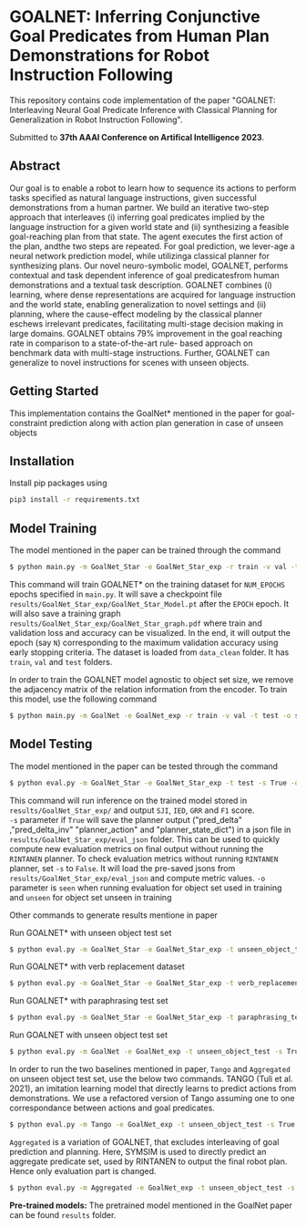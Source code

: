 # GOALNET: Inferring Conjunctive Goal Predicates from Human Plan Demonstrations for Robot Instruction Following

This repository contains code implementation of the paper "GOALNET: Interleaving Neural Goal Predicate Inference with Classical Planning for Generalization in Robot Instruction Following".


Submitted to **37th AAAI Conference on Artifical Intelligence 2023**.

## Abstract

Our goal is to enable a robot to learn how to sequence its actions to perform tasks specified as natural language instructions, given successful demonstrations from a human partner. We build an iterative two-step approach that interleaves (i) inferring goal predicates implied by the language instruction for a given world state and (ii) synthesizing a feasible goal-reaching plan from that state. The agent executes the first action of the plan, andthe two steps are repeated. For goal prediction, we lever-age a neural network prediction model, while utilizinga classical planner for synthesizing plans. Our novel neuro-symbolic model, GOALNET, performs contextual and task dependent inference of goal predicatesfrom human demonstrations and a textual task description. GOALNET combines (i) learning, where dense representations are acquired for language instruction and the world state, enabling generalization to novel settings and (ii) planning, where the cause-effect modeling by the classical planner eschews irrelevant predicates, facilitating multi-stage decision making in large domains. GOALNET obtains 79% improvement in the goal reaching rate in comparison to a state-of-the-art rule- based approach on benchmark data with multi-stage instructions. Further, GOALNET can generalize to novel instructions for scenes with unseen objects.


## Getting Started

This implementation contains the GoalNet* mentioned in the paper for goal-constraint prediction along with action plan generation in case of unseen objects 

## Installation

Install pip packages using
```bash
pip3 install -r requirements.txt
```

## Model Training 

The model mentioned in the paper can be trained through the command

```bash
$ python main.py -m GoalNet_Star -e GoalNet_Star_exp -r train -v val -t test -o seen 
```
This command will train GOALNET* on the training dataset for `NUM_EPOCHS` epochs specified in `main.py`. It will save a checkpoint file `results/GoalNet_Star_exp/GoalNet_Star_Model.pt` after the `EPOCH` epoch. It will also save a training graph `results/GoalNet_Star_exp/GoalNet_Star_graph.pdf` where train and validation loss and accuracy can be visualized. In the end, it will output the epoch (say `N`) corresponding to the maximum validation accuracy using early stopping criteria. The dataset is loaded from `data_clean` folder. It has `train`, `val` and `test` folders. <br />

In order to train the GOALNET model agnostic to object set size, we remove the adjacency matrix of the relation information from the encoder. To train this model, use the following command
```bash
$ python main.py -m GoalNet -e GoalNet_exp -r train -v val -t test -o seen
```

## Model Testing 

The model mentioned in the paper can be tested through the command

```bash
$ python eval.py -m GoalNet_Star -e GoalNet_Star_exp -t test -s True -o seen 
```

This command will run inference on the trained model stored in `results/GoalNet_Star_exp/` and output `SJI`, `IED`, `GRR` and `F1` score.<br />
`-s` parameter if `True` will save the planner output ("pred_delta" ,"pred_delta_inv" "planner_action" and "planner_state_dict") in a json file in `results/GoalNet_Star_exp/eval_json` folder. This can be used to quickly compute new evaluation metrics on final output without running the `RINTANEN` planner. To check evaluation metrics without running `RINTANEN` planner, set `-s` to `False`. It will load the pre-saved jsons from `results/GoalNet_Star_exp/eval_json` and compute metric values.
`-o` parameter is `seen` when running evaluation for object set used in training and `unseen` for object set unseen in training

Other commands to generate results mentione in paper <br />

Run GOALNET* with unseen object test set
```bash
$ python eval.py -m GoalNet_Star -e GoalNet_Star_exp -t unseen_object_test -s True -o unseen  
```
Run GOALNET* with verb replacement dataset
```bash
$ python eval.py -m GoalNet_Star -e GoalNet_Star_exp -t verb_replacement_test -s True -o seen 
```

Run GOALNET* with paraphrasing test set
```bash
$ python eval.py -m GoalNet_Star -e GoalNet_Star_exp -t paraphrasing_test -s True -o seen 
```

Run GOALNET with unseen object test set
```bash
$ python eval.py -m GoalNet -e GoalNet_exp -t unseen_object_test -s True -o unseen 
```

In order to run the two baselines mentioned in paper, `Tango` and `Aggregated` on unseen object test set, use the below two commands.
TANGO (Tuli et al. 2021), an imitation learning model that directly learns to predict actions from demonstrations. We use a refactored version of Tango assuming one to one correspondance between actions and goal predicates.
```bash
$ python eval.py -m Tango -e GoalNet_exp -t unseen_object_test -s True -o unseen
```

`Aggregated` is a variation of GOALNET, that excludes interleaving of goal prediction and planning. Here, SYMSIM is used to directly predict an aggregate predicate set, used by RINTANEN to output the final robot plan. Hence only evaluation part is changed.
```bash
$ python eval.py -m Aggregated -e GoalNet_exp -t unseen_object_test -s True -o unseen 
```

**Pre-trained models:** The pretrained model mentioned in the GoalNet paper can be found `results` folder.
